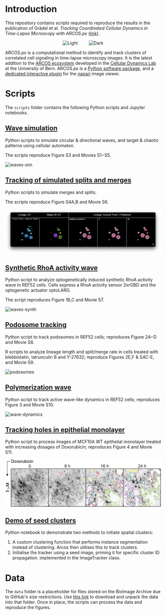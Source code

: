# Introduction

This repository contains scripts required to reproduce the results in the publication of Grädel et al. _Tracking Coordinated Cellular Dynamics in Time-Lapse Microscopy with ARCOS.px_ ([link](https://doi.org/10.1101/2025.03.14.643386)).


<p align="center">
  <img alt="Light" src="misc/ARCOS-px-logo.png" width="45%">
&nbsp; &nbsp; &nbsp; &nbsp;
  <img alt="Dark" src="misc/cellular-dynamics-lab-logo2.png" width="45%"> 
</p>

ARCOS.px is a computational method to identify and track clusters of correlated cell signaling in time-lapse microscopy images. 
It is the latest addition to the [ARCOS ecosystem](https://arcos.gitbook.io/home) developed in the [Cellular Dynamics Lab](https://www.pertzlab.net) at the University of Bern.
ARCOS.px is a [Python software package](https://github.com/bgraedel/arcos4py), and a [dedicated interactive plugin](https://github.com/bgraedel/arcosPx-napari) for the [napari](https://napari.org/stable/) image viewer.

# Scripts

The `scripts` folder contains the following Python scripts and Jupyter notebooks.


## [Wave simulation](scripts/1_wave_simulation)

Python scripts to simulate circular & directional waves, and target & chaotic patterns using cellular automaton.

The scripts reproduce Figure S3 and Movies S1−S5.

![waves-sim](misc/waves-sim.png)

## [Tracking of simulated splits and merges](scripts/1_wave_split_merge_sim)

Python scripts to simulate merges and splits.

The scripts reproduce Figure S4A,B and Movie S6.

![waves-sim-mergesplit](misc/waves-sim-mergesplit.png)

## [Synthetic RhoA activity wave](scripts/2_synthetic_rhoa_wave)

Python script to analyze optogenetically induced synthetic RhoA activity wave in REF52 cells.
Cells express a RhoA activity sensor 2xrGBD and the optogenetic actuator optoLARG.

The script reproduces Figure 1B,C and Movie S7.

![waves-synth](misc/waves-synth.png)


## [Podosome tracking](scripts/3_podosome_tracks)

Python script to track podosomes in REF52 cells; reproduces Figure 2A−D and Movie S8.

R scripts to analyze lineage length and split/merge rate in cells treated with blebbistatin, latrunculin B and Y-27632; reproduce Figures 2E,F & S4C-E, and Movie S9.

![podosomes](misc/podosomes-tracking.png)

## [Polymerization wave](scripts/4_polymerization_wave)

Python script to track active wave-like dynamics in REF52 cells; reproduces Figure 3 and Movie S10.

![wave-dynamics](misc/wave-dynamics.png)

## [Tracking holes in epithelial monolayer](scripts/5_hole_tracking)

Python script to process images of MCF10A WT epithelial monolayer treated with increasing dosages of Doxorubicin; reproduces Figure 4 and Movie S11.

![monolayer](misc/monolayer-holes.png)

## [Demo of seed clusters](scripts/6_others)

Python notebook to demonstrate two methods to initiate spatial clusters:

1. A custom clustering function that performs instance segmentation instead of clustering. Arcos then utilises this to track clusters. 
2. Initialise the tracker using a seed image, priming it for specific cluster ID propagation. implemented in the ImageTracker class.

# Data

The `data` folder is a placeholder for files stored on the BioImage Archive due to GitHub's size restrictions. 
Use [this link](https://doi.org/10.6019/S-BIAD1683) to download and unpack the data into that folder.
Once in place, the scripts can process the data and reproduce the figures.
